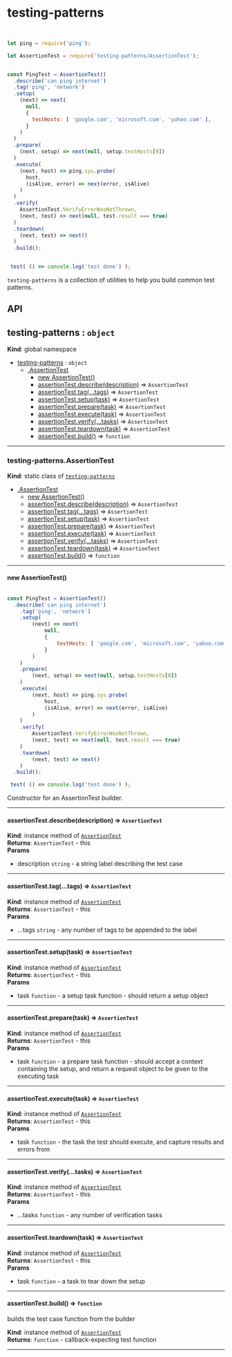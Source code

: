 # testing-patterns

```javascript


let ping = require('ping');

let AssertionTest = require('testing-patterns/AssertionTest');


const PingTest = AssertionTest()
  .describe('can ping internet')
  .tag('ping', 'network')
  .setup(
    (next) => next(
      null,
      {
        testHosts: [ 'google.com', 'microsoft.com', 'yahoo.com' ],
      }
    )
  )
  .prepare(
    (next, setup) => next(null, setup.testHosts[0])
  )
  .execute(
    (next, host) => ping.sys.probe(
      host,
      (isAlive, error) => next(error, isAlive)
    )
  )
  .verify(
    AssertionTest.VerifyErrorWasNotThrown,
    (next, test) => next(null, test.result === true)
  )
  .teardown(
    (next, test) => next()
  )
  .build();


 test( () => console.log('test done') );


```


`testing-patterns` is a collection of utilities to help you build common test patterns.

## API

<a name="testing-patterns"></a>

## testing-patterns : <code>object</code>
**Kind**: global namespace  

* [testing-patterns](#testing-patterns) : <code>object</code>
    * [.AssertionTest](#testing-patterns.AssertionTest)
        * [new AssertionTest()](#new_testing-patterns.AssertionTest_new)
        * [assertionTest.describe(description)](#testing-patterns.AssertionTest+describe) ⇒ <code>AssertionTest</code>
        * [assertionTest.tag(...tags)](#testing-patterns.AssertionTest+tag) ⇒ <code>AssertionTest</code>
        * [assertionTest.setup(task)](#testing-patterns.AssertionTest+setup) ⇒ <code>AssertionTest</code>
        * [assertionTest.prepare(task)](#testing-patterns.AssertionTest+prepare) ⇒ <code>AssertionTest</code>
        * [assertionTest.execute(task)](#testing-patterns.AssertionTest+execute) ⇒ <code>AssertionTest</code>
        * [assertionTest.verify(...tasks)](#testing-patterns.AssertionTest+verify) ⇒ <code>AssertionTest</code>
        * [assertionTest.teardown(task)](#testing-patterns.AssertionTest+teardown) ⇒ <code>AssertionTest</code>
        * [assertionTest.build()](#testing-patterns.AssertionTest+build) ⇒ <code>function</code>


* * *

<a name="testing-patterns.AssertionTest"></a>

### testing-patterns.AssertionTest
**Kind**: static class of [<code>testing-patterns</code>](#testing-patterns)  

* [.AssertionTest](#testing-patterns.AssertionTest)
    * [new AssertionTest()](#new_testing-patterns.AssertionTest_new)
    * [assertionTest.describe(description)](#testing-patterns.AssertionTest+describe) ⇒ <code>AssertionTest</code>
    * [assertionTest.tag(...tags)](#testing-patterns.AssertionTest+tag) ⇒ <code>AssertionTest</code>
    * [assertionTest.setup(task)](#testing-patterns.AssertionTest+setup) ⇒ <code>AssertionTest</code>
    * [assertionTest.prepare(task)](#testing-patterns.AssertionTest+prepare) ⇒ <code>AssertionTest</code>
    * [assertionTest.execute(task)](#testing-patterns.AssertionTest+execute) ⇒ <code>AssertionTest</code>
    * [assertionTest.verify(...tasks)](#testing-patterns.AssertionTest+verify) ⇒ <code>AssertionTest</code>
    * [assertionTest.teardown(task)](#testing-patterns.AssertionTest+teardown) ⇒ <code>AssertionTest</code>
    * [assertionTest.build()](#testing-patterns.AssertionTest+build) ⇒ <code>function</code>


* * *

<a name="new_testing-patterns.AssertionTest_new"></a>

#### new AssertionTest()
```javascript

const PingTest = AssertionTest()
  .describe('can ping internet')
	.tag('ping', 'network')
	.setup(
		(next) => next(
			null,
			{
				testHosts: [ 'google.com', 'microsoft.com', 'yahoo.com' ],
			}
		)
	)
	.prepare(
		(next, setup) => next(null, setup.testHosts[0])
	)
	.execute(
		(next, host) => ping.sys.probe(
			host,
			(isAlive, error) => next(error, isAlive)
		)
	)
	.verify(
		AssertionTest.VerifyErrorWasNotThrown,
		(next, test) => next(null, test.result === true)
	)
	.teardown(
		(next, test) => next()
	)
  .build();

 test( () => console.log('test done') );

```
Constructor for an AssertionTest builder.


* * *

<a name="testing-patterns.AssertionTest+describe"></a>

#### assertionTest.describe(description) ⇒ <code>AssertionTest</code>
**Kind**: instance method of [<code>AssertionTest</code>](#testing-patterns.AssertionTest)  
**Returns**: <code>AssertionTest</code> - this  
**Params**

- description <code>string</code> - a string label describing the test case


* * *

<a name="testing-patterns.AssertionTest+tag"></a>

#### assertionTest.tag(...tags) ⇒ <code>AssertionTest</code>
**Kind**: instance method of [<code>AssertionTest</code>](#testing-patterns.AssertionTest)  
**Returns**: <code>AssertionTest</code> - this  
**Params**

- ...tags <code>string</code> - any number of tags to be appended to the label


* * *

<a name="testing-patterns.AssertionTest+setup"></a>

#### assertionTest.setup(task) ⇒ <code>AssertionTest</code>
**Kind**: instance method of [<code>AssertionTest</code>](#testing-patterns.AssertionTest)  
**Returns**: <code>AssertionTest</code> - this  
**Params**

- task <code>function</code> - a setup task function - should return a setup object


* * *

<a name="testing-patterns.AssertionTest+prepare"></a>

#### assertionTest.prepare(task) ⇒ <code>AssertionTest</code>
**Kind**: instance method of [<code>AssertionTest</code>](#testing-patterns.AssertionTest)  
**Returns**: <code>AssertionTest</code> - this  
**Params**

- task <code>function</code> - a prepare task function - should accept a context containing the setup, and return a request object to be given to the executing task


* * *

<a name="testing-patterns.AssertionTest+execute"></a>

#### assertionTest.execute(task) ⇒ <code>AssertionTest</code>
**Kind**: instance method of [<code>AssertionTest</code>](#testing-patterns.AssertionTest)  
**Returns**: <code>AssertionTest</code> - this  
**Params**

- task <code>function</code> - the task the test should execute, and capture results and errors from


* * *

<a name="testing-patterns.AssertionTest+verify"></a>

#### assertionTest.verify(...tasks) ⇒ <code>AssertionTest</code>
**Kind**: instance method of [<code>AssertionTest</code>](#testing-patterns.AssertionTest)  
**Returns**: <code>AssertionTest</code> - this  
**Params**

- ...tasks <code>function</code> - any number of verification tasks


* * *

<a name="testing-patterns.AssertionTest+teardown"></a>

#### assertionTest.teardown(task) ⇒ <code>AssertionTest</code>
**Kind**: instance method of [<code>AssertionTest</code>](#testing-patterns.AssertionTest)  
**Returns**: <code>AssertionTest</code> - this  
**Params**

- task <code>function</code> - a task to tear down the setup


* * *

<a name="testing-patterns.AssertionTest+build"></a>

#### assertionTest.build() ⇒ <code>function</code>
builds the test case function from the builder

**Kind**: instance method of [<code>AssertionTest</code>](#testing-patterns.AssertionTest)  
**Returns**: <code>function</code> - callback-expecting test function  

* * *

